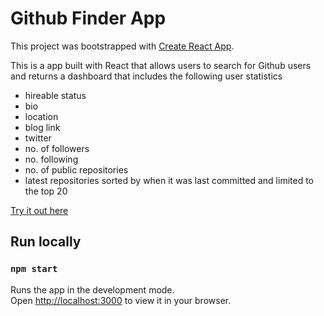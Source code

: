 # Github Finder App

This project was bootstrapped with [Create React App](https://github.com/facebook/create-react-app).

This is a app built with React that allows users to search for Github users and returns a dashboard that includes the following user statistics

- hireable status
- bio
- location
- blog link
- twitter
- no. of followers
- no. following
- no. of public repositories
- latest repositories sorted by when it was last committed and limited to the top 20

[Try it out here](https://github-profiles-finder.vercel.app/)

## Run locally

### `npm start`

Runs the app in the development mode.\
Open [http://localhost:3000](http://localhost:3000) to view it in your browser.
